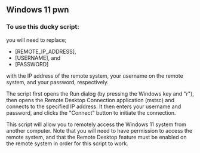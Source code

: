 ## Windows 11 pwn
### To use this ducky script:
you will need to replace;

- [REMOTE_IP_ADDRESS], 
- [USERNAME], and 
- [PASSWORD] 

with the IP address of the remote system, your username on the remote system, and your password, respectively.

The script first opens the Run dialog (by pressing the Windows key and "r"), 
then opens the Remote Desktop Connection application (mstsc) and connects to the specified IP address. 
It then enters your username and password, and clicks the "Connect" button to initiate the connection.

This script will allow you to remotely access the Windows 11 system from another computer. Note that you will need to have permission to access the remote system, and that the Remote Desktop feature must be enabled on the remote system in order for this script to work.
